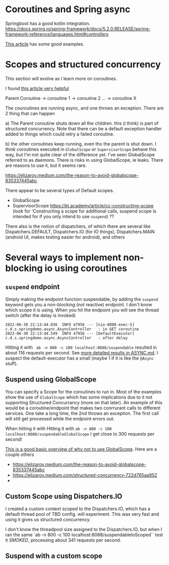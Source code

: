 # Coroutines and Spring async
Springboot has a good kotlin integration.  
https://docs.spring.io/spring-framework/docs/5.2.0.RELEASE/spring-framework-reference/languages.html#controllers

 
[This article](https://betterprogramming.pub/how-to-fire-and-forget-kotlin-coroutines-in-spring-boot-40f8204aac86) has some good examples.

# Scopes and structured concurrency
This section will evolve as I learn more on coroutines.

I found [this article very helpful](https://elizarov.medium.com/explicit-concurrency-67a8e8fd9b25)

Parent Coroutine
    -> coroutine 1
    -> coroutine 2
    ...
    -> coroutine X

The couroutines are running async, and one throws an exception.  There are 2 thing that can happen

a)  The Parent coroutine shuts down all the children.  this (i think) is part of structured concurrency.  Note that there can be a default exception handler added to things which could retry a failed coroutine.

b) the other coroutines keep running, even tho the parent is shut down.  I _think_ coroutines executed in `GlobalScope` or `SupervisorScope` behave this way, but I'm not quite clear of the difference yet.  I've seen GlobalScope referred to as daemons.  There is risks in using GlobalScope, ie leaks.  There are reasons to use it, but it seems rare.

https://elizarov.medium.com/the-reason-to-avoid-globalscope-835337445abc

There appear to be several types of Default scopes.
* GlobalScope
* SupervisorScope https://kt.academy/article/cc-constructing-scope (look for 'Constructing a scope for additional calls, suspend scope is intended for if you only intend to use `suspend`)
??

There also is the notion of dispatchers, of which there are several like Dispatchers.DEFAULT, Dispatchers.IO (for IO things), Dispatchers.MAIN (android UI, makes testing easier for android), and others

# Several ways to implement non-blocking io using coroutines
## `suspend` endpoint
Simply making the endpoint function suspendable, by adding the `suspend` keyword gets you a non-blocking (not reactive) endpoint.  I don't know which scope it is using.  When you hit the endpoint you will see the thread switch (after the delay is invoked)

```text
2022-06-30 22:13:44.036  INFO 47956 --- [nio-8088-exec-5] c.d.s.springdemo.async.AsyncController   : in GET coroutine
2022-06-30 22:13:44.549  INFO 47956 --- [DefaultExecutor] c.d.s.springdemo.async.AsyncController   : after delay
```
Hitting it with  ` ab -n 800 -c 100 localhost:8088/suspendable` resulted in about 116 requests per second.  See [more detailed results in ASYNC.md](./ASYNC.md).  I suspect the default-executor has a small (maybe 1 if it is like the `@Async` stuff).

## Suspend using GlobalScope
You can specify a Scope for the coroutines to run in.  Most of the examples show the use of `GlobalScope` which has some implications due to it not supporting Structured Concurrancy (more on that later).  An example of this would be a coroutine/endpoint that makes two conrrurant calls to different services.  One take a long time, the 2nd throws an exception.  The first call will still get processed while the endpoint errors out.

When hitting it with Hitting it with  `ab -n 800 -c 100 localhost:8088/suspendableGlobalScope` I get close to 300 requests per second!

[This is a good basic overview of why not to use GlobalScope](https://betterprogramming.pub/how-to-fire-and-forget-kotlin-coroutines-in-spring-boot-40f8204aac86).  Here are a couple others
* https://elizarov.medium.com/the-reason-to-avoid-globalscope-835337445abc
* https://elizarov.medium.com/structured-concurrency-722d765aa952
* 

##  Custom Scope using Dispatchers.IO
I created a custom context scoped to the Dispatchers.IO, which has a default thread pool of TBD config.  will experiment.  This was very fast and using it gives us structured concurrency.

I don't know the threadpool size assigned to the Dispatchers.IO, but when I ran the same `ab -n 800 -c 100 localhost:8088/suspendableIoScoped`` test it _SMOKED_, processing about 341 requests per second.

## Suspend with a custom scope